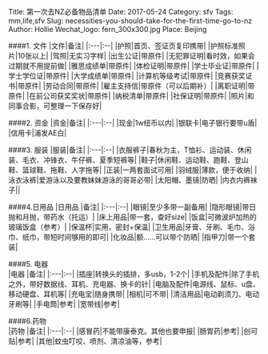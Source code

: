 Title: 第一次去NZ必备物品清单
Date: 2017-05-24
Category: sfv
Tags: mm,life,sfv
Slug: necessities-you-should-take-for-the-first-time-go-to-nz
Author: Hollie
Wechat_logo: fern_300x300.jpg
Place: Beijing

####1. 文件
|文件|备注|
|:---|:--|
|护照|首页、签证页复印携带|
|护照标准照片|10张以上|
|驾照|无实习字样|
|出生公证|带原件|
|无犯罪证明|看时效，如果会过期就不用提前做|
|雅思成绩单|带原件|
|体检证明|带原件|
|学士毕业证|带原件|
|学士学位证|带原件|
|大学成绩单|带原件|
|计算机等级考试|带原件|
|竞赛获奖证书|带原件|
|劳动合同|带原件|
|雇主支持信|带原件（可以后期补）|
|离职证明|带原件|
|在前公司获奖奖状|带原件|
|纳税清单|带原件|
|社保证明|带原件|
|照片|和同事合影，可整理一下保存好|

####2. 资金
|资金|备注|
|:---|:--|
|现金|1w纽币以内|
|银联卡|电子银行要带u盾|
|信用卡|浦发AE白|

####3. 服装
|服装|备注|
|:---|:--|
|衣服裤子|春秋为主，T恤衫、运动装、休闲装、毛衣、冲锋衣、牛仔裤、夏季短裤等|
|鞋子|休闲鞋、运动鞋、跑鞋、登山鞋、篮球鞋、拖鞋、人字拖等|
|正装|一两套面试可用|
|羽绒服|薄款，便于收纳|
|泳衣泳裤|爱游泳以及要教妹妹游泳的哥哥必带|
|太阳帽、墨镜|防晒|
|内衣内裤袜子||

####4.日用品
|日用品	|备注|
|:---|:--|
|眼镜|至少多带一副备用|
|隐形眼镜|带日抛和月抛，带药水（托运）|
|床上用品|带一套，查好size|
|饭盒|可微波炉加热的玻璃饭盒（参考）|
|保温杯|实用，密封+保温|
|卫生用品|牙膏、牙刷、毛巾、浴巾、纸巾，带短时间够用的即可|
|化妆品|额……可以带个防晒|
|指甲刀|带一个套装|

####5. 电器	
|电器		|备注|
|:---|:--|
|插座|转换头的插排，多usb，1-2个|
|手机及配件|除了手机之外，带好数据线、耳机、充电器、换卡的针|
|电脑及配件|电源线、鼠标、u盘、移动硬盘、耳机等|
|充电宝|随身携带|
|相机|可不带|
|清洁用品|电动剃须刀、电动牙刷等|
|手电筒|参考|
|宽带线|参考|

####6.药物		
|药物			|备注|
|:---|:--|
|感冒药|不能带康泰克。其他也要申报|
|肠胃药|参考|
|创可贴|参考|
|其他|蚊虫叮咬、喷剂、清凉油等，参考|



<script>
  $(document).ready(function () {
    $("table").addClass("table table-condensed table-striped");
  });
</script>